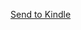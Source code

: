 [Send to Kindle](http://fivefilters.org/kindle-it/send.php?url=https%3A%2F%2Fblog.lilydjwg.me%2F2018%2F6%2F14%2Fwalk-a-directory-python-vs-go-vs-rust.212932.html)
